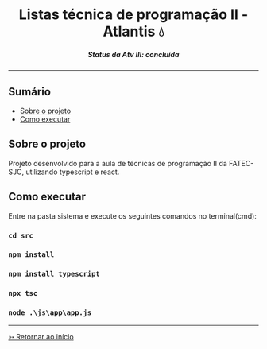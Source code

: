 <h1 align="center">Listas técnica de programação II - Atlantis 💧</h1>
<H5 align="center"> Status da Atv III: concluída </H5>

<hr> 

## Sumário

- [Sobre o projeto](#Sobre-o-projeto)
- [Como executar](#Como-executar)


## Sobre o projeto

Projeto desenvolvido para a aula de técnicas de programação II da FATEC-SJC, utilizando typescript e react.


## Como executar

Entre na pasta sistema e execute os seguintes comandos no terminal(cmd):

### `cd src`

### `npm install`

### `npm install typescript`

### `npx tsc`

### `node .\js\app\app.js`

<hr>

[➳ Retornar ao início](#Sumário)
